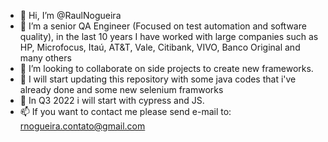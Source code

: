 - 👋 Hi, I’m @RaulNogueira
- 👀 I’m a senior QA Engineer (Focused on test automation and software quality), in the last 10 years I have worked with large companies such as HP, Microfocus, Itaú, AT&T, Vale, Citibank, VIVO, Banco Original and many others 
- 💞️ I’m looking to collaborate on side projects to create new frameworks.
- 🌱 I will start updating this repository with some java codes that i've already done and some new selenium framworks
- 💞️ In Q3 2022 i will start with cypress and JS.
- 📫 If you want to contact me please send e-mail to: rnogueira.contato@gmail.com

<!---
RaulNogueira/RaulNogueira is a ✨ special ✨ repository because its `README.md` (this file) appears on your GitHub profile.
You can click the Preview link to take a look at your changes.
--->
